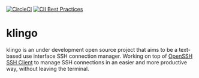 [![CircleCI](https://circleci.com/gh/marco2704/klingo.svg?style=svg)](https://circleci.com/gh/marco2704/klingo) [![CII Best Practices](https://bestpractices.coreinfrastructure.org/projects/3310/badge)](https://bestpractices.coreinfrastructure.org/projects/3310)

# klingo

klingo is an under development open source project that aims to be a text-based use interface SSH connection manager. Working on top of [OpenSSH SSH Client](https://man.openbsd.org/ssh.1) to manage SSH connections in an easier and more productive way, without leaving the terminal.
